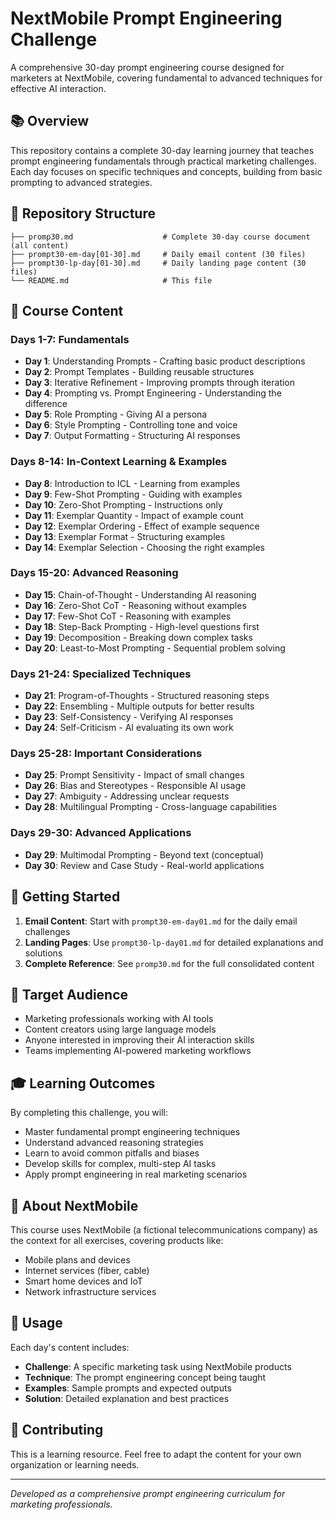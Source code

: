 # NextMobile Prompt Engineering Challenge

A comprehensive 30-day prompt engineering course designed for marketers at NextMobile, covering fundamental to advanced techniques for effective AI interaction.

## 📚 Overview

This repository contains a complete 30-day learning journey that teaches prompt engineering fundamentals through practical marketing challenges. Each day focuses on specific techniques and concepts, building from basic prompting to advanced strategies.

## 📁 Repository Structure

```
├── promp30.md                    # Complete 30-day course document (all content)
├── prompt30-em-day[01-30].md     # Daily email content (30 files)
├── prompt30-lp-day[01-30].md     # Daily landing page content (30 files)
└── README.md                     # This file
```

## 🎯 Course Content

### Days 1-7: Fundamentals
- **Day 1**: Understanding Prompts - Crafting basic product descriptions
- **Day 2**: Prompt Templates - Building reusable structures  
- **Day 3**: Iterative Refinement - Improving prompts through iteration
- **Day 4**: Prompting vs. Prompt Engineering - Understanding the difference
- **Day 5**: Role Prompting - Giving AI a persona
- **Day 6**: Style Prompting - Controlling tone and voice
- **Day 7**: Output Formatting - Structuring AI responses

### Days 8-14: In-Context Learning & Examples
- **Day 8**: Introduction to ICL - Learning from examples
- **Day 9**: Few-Shot Prompting - Guiding with examples
- **Day 10**: Zero-Shot Prompting - Instructions only
- **Day 11**: Exemplar Quantity - Impact of example count
- **Day 12**: Exemplar Ordering - Effect of example sequence
- **Day 13**: Exemplar Format - Structuring examples
- **Day 14**: Exemplar Selection - Choosing the right examples

### Days 15-20: Advanced Reasoning
- **Day 15**: Chain-of-Thought - Understanding AI reasoning
- **Day 16**: Zero-Shot CoT - Reasoning without examples
- **Day 17**: Few-Shot CoT - Reasoning with examples
- **Day 18**: Step-Back Prompting - High-level questions first
- **Day 19**: Decomposition - Breaking down complex tasks
- **Day 20**: Least-to-Most Prompting - Sequential problem solving

### Days 21-24: Specialized Techniques
- **Day 21**: Program-of-Thoughts - Structured reasoning steps
- **Day 22**: Ensembling - Multiple outputs for better results
- **Day 23**: Self-Consistency - Verifying AI responses
- **Day 24**: Self-Criticism - AI evaluating its own work

### Days 25-28: Important Considerations
- **Day 25**: Prompt Sensitivity - Impact of small changes
- **Day 26**: Bias and Stereotypes - Responsible AI usage
- **Day 27**: Ambiguity - Addressing unclear requests
- **Day 28**: Multilingual Prompting - Cross-language capabilities

### Days 29-30: Advanced Applications
- **Day 29**: Multimodal Prompting - Beyond text (conceptual)
- **Day 30**: Review and Case Study - Real-world applications

## 🚀 Getting Started

1. **Email Content**: Start with `prompt30-em-day01.md` for the daily email challenges
2. **Landing Pages**: Use `prompt30-lp-day01.md` for detailed explanations and solutions
3. **Complete Reference**: See `promp30.md` for the full consolidated content

## 💼 Target Audience

- Marketing professionals working with AI tools
- Content creators using large language models
- Anyone interested in improving their AI interaction skills
- Teams implementing AI-powered marketing workflows

## 🎓 Learning Outcomes

By completing this challenge, you will:
- Master fundamental prompt engineering techniques
- Understand advanced reasoning strategies
- Learn to avoid common pitfalls and biases
- Develop skills for complex, multi-step AI tasks
- Apply prompt engineering in real marketing scenarios

## 🏢 About NextMobile

This course uses NextMobile (a fictional telecommunications company) as the context for all exercises, covering products like:
- Mobile plans and devices
- Internet services (fiber, cable)
- Smart home devices and IoT
- Network infrastructure services

## 📝 Usage

Each day's content includes:
- **Challenge**: A specific marketing task using NextMobile products
- **Technique**: The prompt engineering concept being taught
- **Examples**: Sample prompts and expected outputs
- **Solution**: Detailed explanation and best practices

## 🤝 Contributing

This is a learning resource. Feel free to adapt the content for your own organization or learning needs.

---

*Developed as a comprehensive prompt engineering curriculum for marketing professionals.* 